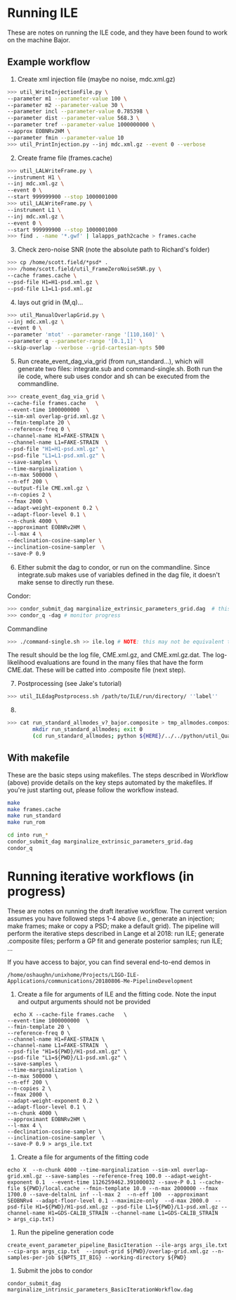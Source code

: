 # Running ILE

These are notes on running the ILE code, and they have been found to work on the machine Bajor.

## Example workflow

1. Create xml injection file (maybe no noise, mdc.xml.gz)

``` bash
>>> util_WriteInjectionFile.py \
--parameter m1 --parameter-value 100 \
--parameter m2 --parameter-value 30 \
--parameter incl --parameter-value 0.785398 \
--parameter dist --parameter-value 568.3 \
--parameter tref --parameter-value 1000000000 \
--approx EOBNRv2HM \
--parameter fmin --parameter-value 10
>>> util_PrintInjection.py --inj mdc.xml.gz --event 0 --verbose
```

2. Create frame file (frames.cache)

```bash
>>> util_LALWriteFrame.py \
--instrument H1 \
--inj mdc.xml.gz \
--event 0 \
--start 999999900 --stop 1000001000
>>> util_LALWriteFrame.py \
--instrument L1 \
--inj mdc.xml.gz \
--event 0 \
--start 999999900 --stop 1000001000
>>> find . -name '*.gwf' | lalapps_path2cache > frames.cache
```

3. Check zero-noise SNR (note the absolute path to Richard's folder)

```bash
>>> cp /home/scott.field/*psd* .
>>> /home/scott.field/util_FrameZeroNoiseSNR.py \
--cache frames.cache \
--psd-file H1=H1-psd.xml.gz \
--psd-file L1=L1-psd.xml.gz
```

4. lays out grid in (M,q)...

```bash
>>> util_ManualOverlapGrid.py \
--inj mdc.xml.gz \
--event 0 \
--parameter 'mtot' --parameter-range '[110,160]' \
--parameter q --parameter-range '[0.1,1]' \
--skip-overlap --verbose --grid-cartesian-npts 500
```

5. Run create_event_dag_via_grid (from run_standard...), which will generate two files: integrate.sub and command-single.sh. Both run the ile code, where sub uses condor and sh can be executed from the commandline. 

```bash
>>> create_event_dag_via_grid \
--cache-file frames.cache   \
--event-time 1000000000  \
--sim-xml overlap-grid.xml.gz \
--fmin-template 20 \
--reference-freq 0 \
--channel-name H1=FAKE-STRAIN \
--channel-name L1=FAKE-STRAIN  \
--psd-file "H1=H1-psd.xml.gz" \
--psd-file "L1=L1-psd.xml.gz" \
--save-samples \
--time-marginalization \
--n-max 500000 \
--n-eff 200 \
--output-file CME.xml.gz \
--n-copies 2 \
--fmax 2000 \
--adapt-weight-exponent 0.2 \
--adapt-floor-level 0.1 \
--n-chunk 4000 \
--approximant EOBNRv2HM \
--l-max 4 \
--declination-cosine-sampler \
--inclination-cosine-sampler  \
--save-P 0.9
```

6. Either submit the dag to condor, or run on the commandline. Since integrate.sub makes use of variables defined in the dag file, it doesn't make sense to directly run these.

Condor:

```bash
>>> condor_submit_dag marginalize_extrinsic_parameters_grid.dag  # this will make many calls to integrate.sub 
>>> condor_q -dag # monitor progress
```

Commandline

```bash
>>> ./command-single.sh >> ile.log # NOTE: this may not be equivalent to the condor run; could result in errors in next step
```

The result should be the log file, CME.xml.gz, and CME.xml.gz.dat. The log-likelihood evaluations are found in the many files that have the form CME.dat. These will be catted into .composite file (next step).

7. Postprocessing (see Jake's tutorial)

```bash
>>> util_ILEdagPostprocess.sh /path/to/ILE/run/directory/ ''label''
```

8. 

```bash
>>> cat run_standard_allmodes_v?_bajor.composite > tmp_allmodes.composite  # joined !
        mkdir run_standard_allmodes; exit 0
        (cd run_standard_allmodes; python ${HERE}/../../python/util_QuadraticMassPosterior.py --inj-file ../mdc.xml.gz --fname ../tmp_allmodes.composite   --coordinates-M-q --n-max 3e6 --n-eff 3000) #   --fit-method gp )
```

## With makefile

These are the basic steps using makefiles. The steps described in Workflow (above) provide details on the key steps automated by the makefiles. If you're just starting out, please follow the workflow instead. 

```bash
make 
make frames.cache
make run_standard
make run_rom

cd into run_*
condor_submit_dag marginalize_extrinsic_parameters_grid.dag
condor_q
```



# Running iterative workflows (in progress)

These are notes on running the draft iterative workflow.    The current version assumes you have followed steps 1-4 above (i.e., generate an injection; make frames; make or copy a PSD; make a default grid).  The pipeline will perform the iterative steps described in Lange et al 2018: run ILE; generate .composite files; perform a GP fit and generate posterior samples; run ILE; ...

If you have access to bajor, you can find several end-to-end demos in
```
/home/oshaughn/unixhome/Projects/LIGO-ILE-Applications/communications/20180806-Me-PipelineDevelopment
```


 1.  Create a file for arguments of ILE and the fitting code.  Note the input and output arguments should not be provided
   ```
     echo X --cache-file frames.cache   \
--event-time 1000000000  \
--fmin-template 20 \
--reference-freq 0 \
--channel-name H1=FAKE-STRAIN \
--channel-name L1=FAKE-STRAIN  \
--psd-file "H1=${PWD}/H1-psd.xml.gz" \
--psd-file "L1=${PWD}/L1-psd.xml.gz" \
--save-samples \
--time-marginalization \
--n-max 500000 \
--n-eff 200 \
--n-copies 2 \
--fmax 2000 \
--adapt-weight-exponent 0.2 \
--adapt-floor-level 0.1 \
--n-chunk 4000 \
--approximant EOBNRv2HM \
--l-max 4 \
--declination-cosine-sampler \
--inclination-cosine-sampler  \
--save-P 0.9 > args_ile.txt
   ```
 1. Create a file for arguments of the fitting code 
   ```
   echo X  --n-chunk 4000 --time-marginalization --sim-xml overlap-grid.xml.gz --save-samples --reference-freq 100.0 --adapt-weight-exponent 0.1  --event-time 1126259462.391000032 --save-P 0.1 --cache-file ${PWD}/local.cache --fmin-template 10.0 --n-max 2000000 --fmax 1700.0 --save-deltalnL inf --l-max 2  --n-eff 100  --approximant SEOBNRv4 --adapt-floor-level 0.1 --maximize-only  --d-max 2000.0  --psd-file H1=${PWD}/H1-psd.xml.gz --psd-file L1=${PWD}/L1-psd.xml.gz --channel-name H1=GDS-CALIB_STRAIN --channel-name L1=GDS-CALIB_STRAIN   > args_cip.txt)
   ```
 1. Run the pipeline generation code
   ```
create_event_parameter_pipeline_BasicIteration --ile-args args_ile.txt --cip-args args_cip.txt  --input-grid ${PWD}/overlap-grid.xml.gz --n-samples-per-job ${NPTS_IT_BIG} --working-directory ${PWD}
   ```
 1. Submit the jobs to condor
   ```
   condor_submit_dag marginalize_intrinsic_parameters_BasicIterationWorkflow.dag
   ```
